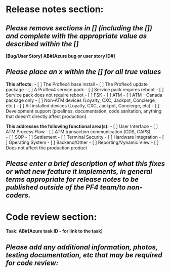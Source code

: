 # **Release notes section:**
##      *Please remove sections in [] (including the []) and complete with the appropriate value as described within the []*
**[Bug/User Story] AB#[Azure bug or user story ID#]**

## *Please place an x within the [] for all true values*
**This affects:**
    - [ ] The Proflex4 base install
    - [ ] The Proflex4 update package
    - [ ] A Proflex4 service pack
        - [ ] Service pack requires reboot
        - [ ] Service pack does not require reboot
    - [ ] FSK
    - [ ] ATM
        - [ ] ATM - Canada package only
    - [ ] Non-ATM devices (Loyalty, CXC, Jackpot, Concierge, etc.)
    - [ ] All installed devices (Loyalty, CXC, Jackpot, Concierge, etc)
    - [ ] Development support (pipelines, documentation, code sanitation, anything that doesn't directly affect production)
    
**This addresses the following functional area(s):**
    - [ ] User Interface
    - [ ] ATM Process Flow
    - [ ] ATM transaction communication (CDS, CAPS)\
    - [ ] SOP
    - [ ] Settlement
    - [ ] Terminal Security
    - [ ] Hardware Integration
    - [ ] Operating System
    - [ ] Backend/Other 
    - [ ] Reporting/Vynamic View 
    - [ ] Does not affect the production product

## *Please enter a brief description of what this fixes or what new feature it implements, in general terms appropriate for release notes to be published outside of the PF4 team/to non-coders.*

# **Code review section:**
**Task: AB#[Azure task ID - for link to the task]**
## *Please add any additional information, photos, testing documentation, etc that may be required for code review:*
